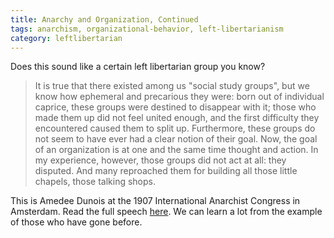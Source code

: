 ```yaml
---
title: Anarchy and Organization, Continued
tags: anarchism, organizational-behavior, left-libertarianism
category: leftlibertarian
---
```

Does this sound like a certain left libertarian group you know?

> It is true that there existed among us "social study groups", but we know how ephemeral and precarious they were: born out of individual caprice, these groups were destined to disappear with it; those who made them up did not feel united enough, and the first difficulty they encountered caused them to split up. Furthermore, these groups do not seem to have ever had a clear notion of their goal. Now, the goal of an organization is at one and the same time thought and action. In my experience, however, those groups did not act at all: they disputed. And many reproached them for building all those little chapels, those talking shops.

This is Amedee Dunois at the 1907 International Anarchist Congress in Amsterdam. Read the full speech [here](http://robertgraham.wordpress.com/anarchy-and-organization-the-debate-at-the-1907-international-anarchist-congress/). We can learn a lot from the example of those who have gone before.